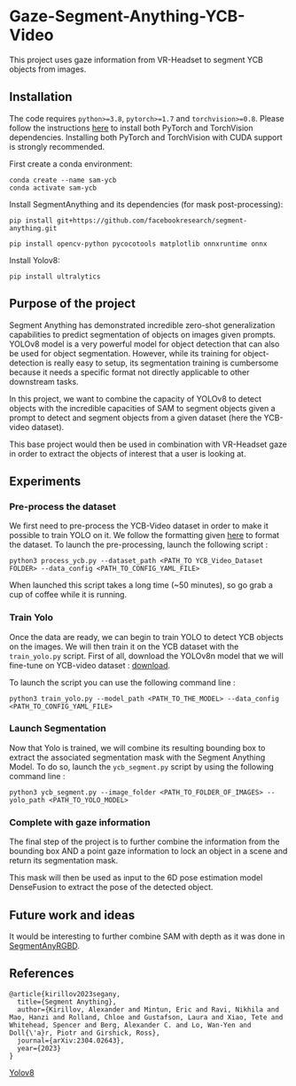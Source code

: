 # Gaze-Segment-Anything-YCB-Video
This project uses gaze information from VR-Headset to segment YCB objects from images. 

## Installation
The code requires `python>=3.8`, `pytorch>=1.7` and `torchvision>=0.8`. Please follow the instructions [here](https://pytorch.org/get-started/locally/) to install both PyTorch and TorchVision dependencies. Installing both PyTorch and TorchVision with CUDA support is strongly recommended.


First create a conda environment:
```
conda create --name sam-ycb
conda activate sam-ycb
```

Install SegmentAnything and its dependencies (for mask post-processing):
```
pip install git+https://github.com/facebookresearch/segment-anything.git

pip install opencv-python pycocotools matplotlib onnxruntime onnx
```

Install Yolov8:
```
pip install ultralytics
```
## Purpose of the project
Segment Anything has demonstrated incredible zero-shot generalization capabilities to predict segmentation of objects on images given prompts. YOLOv8 model is a very powerful model for object detection that can also be used for object segmentation. However, while its training for object-detection is really easy to setup, its segmentation training is cumbersome because it needs a specific format not directly applicable to other downstream tasks. 

In this project, we want to combine the capacity of YOLOv8 to detect objects with the incredible capacities of SAM to segment objects given a prompt to detect and segment objects from a given dataset (here the YCB-video dataset).

This base project would then be used in combination with VR-Headset gaze in order to extract the objects of interest that a user is looking at.

## Experiments

### Pre-process the dataset
We first need to pre-process the YCB-Video dataset in order to make it possible to train YOLO on it. We follow the formatting given [here](https://docs.ultralytics.com/yolov5/tutorials/train_custom_data/#train-on-custom-data) to format the dataset. To launch the pre-processing, launch the following script :
```
python3 process_ycb.py --dataset_path <PATH_TO YCB_Video_Dataset FOLDER> --data_config <PATH_TO_CONFIG_YAML_FILE>
```

When launched this script takes a long time (~50 minutes), so go grab a cup of coffee while it is running. 

### Train Yolo
Once the data are ready, we can begin to train YOLO to detect YCB objects on the images. We will then train it on the YCB dataset with the `train_yolo.py` script.
First of all, download the YOLOv8n model that we will fine-tune on YCB-video dataset : [download](https://github.com/ultralytics/assets/releases/download/v0.0.0/yolov8n.pt).

To launch the script you can use the following command line : 
```
python3 train_yolo.py --model_path <PATH_TO_THE_MODEL> --data_config <PATH_TO_CONFIG_YAML_FILE>
```

### Launch Segmentation 
Now that Yolo is trained, we will combine its resulting bounding box to extract the associated segmentation mask with the Segment Anything Model. To do so, launch the `ycb_segment.py` script by using the following command line :

```
python3 ycb_segment.py --image_folder <PATH_TO_FOLDER_OF_IMAGES> --yolo_path <PATH_TO_YOLO_MODEL>
```

### Complete with gaze information
The final step of the project is to further combine the information from the bounding box AND a point gaze information to lock an object in a scene and return its segmentation mask.

This mask will then be used as input to the 6D pose estimation model DenseFusion to extract the pose of the detected object. 

## Future work and ideas
It would be interesting to further combine SAM with depth as it was done in [SegmentAnyRGBD](https://github.com/Jun-CEN/SegmentAnyRGBD).

## References
```
@article{kirillov2023segany,
  title={Segment Anything},
  author={Kirillov, Alexander and Mintun, Eric and Ravi, Nikhila and Mao, Hanzi and Rolland, Chloe and Gustafson, Laura and Xiao, Tete and Whitehead, Spencer and Berg, Alexander C. and Lo, Wan-Yen and Doll{\'a}r, Piotr and Girshick, Ross},
  journal={arXiv:2304.02643},
  year={2023}
}
```
[Yolov8](https://github.com/ultralytics/ultralytics)